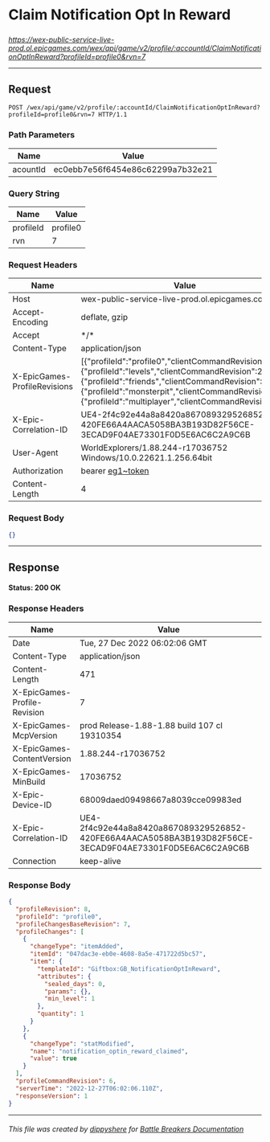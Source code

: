 # Claim Notification Opt In Reward

#####

*https://wex-public-service-live-prod.ol.epicgames.com/wex/api/game/v2/profile/:accountId/ClaimNotificationOptInReward?profileId=profile0&rvn=7*

___

## Request

```http
POST /wex/api/game/v2/profile/:accountId/ClaimNotificationOptInReward?profileId=profile0&rvn=7 HTTP/1.1
```

### Path Parameters

| Name     | Value                             |
|----------|-----------------------------------|
| acountId | ec0ebb7e56f6454e86c62299a7b32e21  |

### Query String

| Name      | Value    |
|-----------|----------|
| profileId | profile0 |
| rvn       | 7        |

### Request Headers

| Name                         | Value                                                                                                                                                                                                                                                              |
|------------------------------|--------------------------------------------------------------------------------------------------------------------------------------------------------------------------------------------------------------------------------------------------------------------|
| Host                         | wex-public-service-live-prod.ol.epicgames.com                                                                                                                                                                                                                      |
| Accept-Encoding              | deflate, gzip                                                                                                                                                                                                                                                      |
| Accept                       | \*/\*                                                                                                                                                                                                                                                              |
| Content-Type                 | application/json                                                                                                                                                                                                                                                   |
| X-EpicGames-ProfileRevisions | [{"profileId":"profile0","clientCommandRevision":5},{"profileId":"levels","clientCommandRevision":2},{"profileId":"friends","clientCommandRevision":2},{"profileId":"monsterpit","clientCommandRevision":0},{"profileId":"multiplayer","clientCommandRevision":0}] |
| X-Epic-Correlation-ID        | UE4-2f4c92e44a8a8420a867089329526852-420FE66A4AACA5058BA3B193D82F56CE-3ECAD9F04AE73301F0D5E6AC6C2A9C6B                                                                                                                                                             |
| User-Agent                   | WorldExplorers/1.88.244-r17036752 Windows/10.0.22621.1.256.64bit                                                                                                                                                                                                   |
| Authorization                | bearer [eg1~token](https://github.com/dippyshere/battle-breakers-documentation/blob/master/docs/common/tokens/eg1.md)                                                                                                                                              |
| Content-Length               | 4                                                                                                                                                                                                                                                                  |

### Request Body

```json
{}
```

___

## Response

#### Status: 200 OK

### Response Headers

| Name                         | Value                                                                                                  |
|------------------------------|--------------------------------------------------------------------------------------------------------|
| Date                         | Tue, 27 Dec 2022 06:02:06 GMT                                                                          |
| Content-Type                 | application/json                                                                                       |
| Content-Length               | 471                                                                                                    |
| X-EpicGames-Profile-Revision | 7                                                                                                      |
| X-EpicGames-McpVersion       | prod Release-1.88-1.88 build 107 cl 19310354                                                           |
| X-EpicGames-ContentVersion   | 1.88.244-r17036752                                                                                     |
| X-EpicGames-MinBuild         | 17036752                                                                                               |
| X-Epic-Device-ID             | 68009daed09498667a8039cce09983ed                                                                       |
| X-Epic-Correlation-ID        | UE4-2f4c92e44a8a8420a867089329526852-420FE66A4AACA5058BA3B193D82F56CE-3ECAD9F04AE73301F0D5E6AC6C2A9C6B |
| Connection                   | keep-alive                                                                                             |

### Response Body

```json
{
  "profileRevision": 8,
  "profileId": "profile0",
  "profileChangesBaseRevision": 7,
  "profileChanges": [
    {
      "changeType": "itemAdded",
      "itemId": "047dac3e-eb0e-4608-8a5e-471722d5bc57",
      "item": {
        "templateId": "Giftbox:GB_NotificationOptInReward",
        "attributes": {
          "sealed_days": 0,
          "params": {},
          "min_level": 1
        },
        "quantity": 1
      }
    },
    {
      "changeType": "statModified",
      "name": "notification_optin_reward_claimed",
      "value": true
    }
  ],
  "profileCommandRevision": 6,
  "serverTime": "2022-12-27T06:02:06.110Z",
  "responseVersion": 1
}
```

___

###### This file was created by [dippyshere](https://github.com/dippyshere) for [Battle Breakers Documentation](https://github.com/dippyshere/battle-breakers-documentation)
